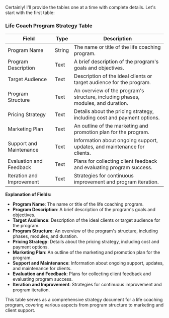 Certainly! I'll provide the tables one at a time with complete details. Let's start with the first table:

### Life Coach Program Strategy Table

| Field                    | Type    | Description                                                                                     |
|--------------------------|---------|-------------------------------------------------------------------------------------------------|
| Program Name             | String  | The name or title of the life coaching program.                                                |
| Program Description      | Text    | A brief description of the program's goals and objectives.                                      |
| Target Audience          | Text    | Description of the ideal clients or target audience for the program.                            |
| Program Structure        | Text    | An overview of the program's structure, including phases, modules, and duration.                |
| Pricing Strategy         | Text    | Details about the pricing strategy, including cost and payment options.                           |
| Marketing Plan           | Text    | An outline of the marketing and promotion plan for the program.                                   |
| Support and Maintenance  | Text    | Information about ongoing support, updates, and maintenance for clients.                            |
| Evaluation and Feedback | Text    | Plans for collecting client feedback and evaluating program success.                               |
| Iteration and Improvement| Text    | Strategies for continuous improvement and program iteration.                                       |

**Explanation of Fields:**

- **Program Name**: The name or title of the life coaching program.
- **Program Description**: A brief description of the program's goals and objectives.
- **Target Audience**: Description of the ideal clients or target audience for the program.
- **Program Structure**: An overview of the program's structure, including phases, modules, and duration.
- **Pricing Strategy**: Details about the pricing strategy, including cost and payment options.
- **Marketing Plan**: An outline of the marketing and promotion plan for the program.
- **Support and Maintenance**: Information about ongoing support, updates, and maintenance for clients.
- **Evaluation and Feedback**: Plans for collecting client feedback and evaluating program success.
- **Iteration and Improvement**: Strategies for continuous improvement and program iteration.

This table serves as a comprehensive strategy document for a life coaching program, covering various aspects from program structure to marketing and client support.